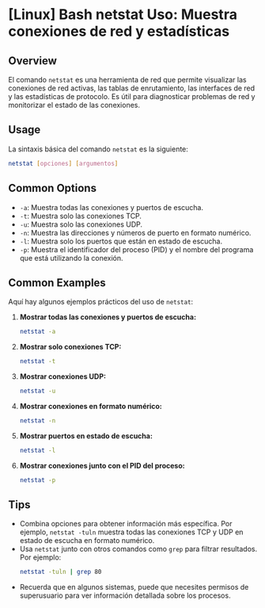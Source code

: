 # [Linux] Bash netstat Uso: Muestra conexiones de red y estadísticas

## Overview
El comando `netstat` es una herramienta de red que permite visualizar las conexiones de red activas, las tablas de enrutamiento, las interfaces de red y las estadísticas de protocolo. Es útil para diagnosticar problemas de red y monitorizar el estado de las conexiones.

## Usage
La sintaxis básica del comando `netstat` es la siguiente:

```bash
netstat [opciones] [argumentos]
```

## Common Options
- `-a`: Muestra todas las conexiones y puertos de escucha.
- `-t`: Muestra solo las conexiones TCP.
- `-u`: Muestra solo las conexiones UDP.
- `-n`: Muestra las direcciones y números de puerto en formato numérico.
- `-l`: Muestra solo los puertos que están en estado de escucha.
- `-p`: Muestra el identificador del proceso (PID) y el nombre del programa que está utilizando la conexión.

## Common Examples
Aquí hay algunos ejemplos prácticos del uso de `netstat`:

1. **Mostrar todas las conexiones y puertos de escucha:**
   ```bash
   netstat -a
   ```

2. **Mostrar solo conexiones TCP:**
   ```bash
   netstat -t
   ```

3. **Mostrar conexiones UDP:**
   ```bash
   netstat -u
   ```

4. **Mostrar conexiones en formato numérico:**
   ```bash
   netstat -n
   ```

5. **Mostrar puertos en estado de escucha:**
   ```bash
   netstat -l
   ```

6. **Mostrar conexiones junto con el PID del proceso:**
   ```bash
   netstat -p
   ```

## Tips
- Combina opciones para obtener información más específica. Por ejemplo, `netstat -tuln` muestra todas las conexiones TCP y UDP en estado de escucha en formato numérico.
- Usa `netstat` junto con otros comandos como `grep` para filtrar resultados. Por ejemplo:
  ```bash
  netstat -tuln | grep 80
  ```
- Recuerda que en algunos sistemas, puede que necesites permisos de superusuario para ver información detallada sobre los procesos.